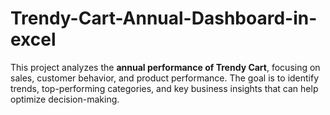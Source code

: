 # Trendy-Cart-Annual-Dashboard-in-excel
This project analyzes the **annual performance of Trendy Cart**, focusing on sales, customer behavior, and product performance. The goal is to identify trends, top-performing categories, and key business insights that can help optimize decision-making.  
